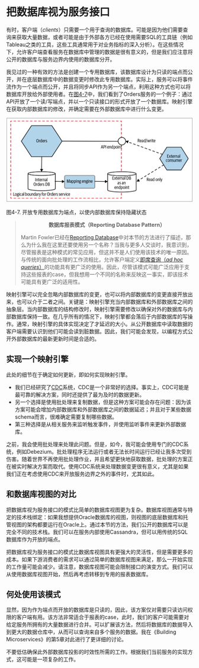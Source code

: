 # 把数据库视为服务接口
有时，客户端（*clients*）只需要一个用于查询的数据库。可能是因为他们需要查询来获取大量数据，或者可能是由于外部各方已经在使用需要SQL的工具链（例如Tableau之类的工具，这些工具通常用于对业务指标的深入分析）。在这些情况下，允许客户端查看服务在数据库中管理的数据是很有意义的，但是我们应注意将公开的数据库与服务边界内使用的数据库分开。

我见过的一种有效的方法是创建一个专用数据库，该数据库设计为只读的端点而公开，并在底层数据库中的数据变更时修改此专用数据库。实际上，服务可以将事件流作为一个端点而公开，并且将同步API作为另一个端点，利用这种方式也可以将数据库开放给外部使用者。在[图4-7](#f47)中，我们看到了Orders服务的一个例子：通过API开放了一个读/写端点，并以一个只读接口的形式开放了一个数据库。映射引擎在获取内部数据库的修改，并确定需要在外部数据库中进行什么变更。

![](../images/4_7.png)

<span id='f47'>图4-7</span>. 开放专用数据库为端点，以使内部数据库保持隐藏状态

> **<div align=center>数据库报表模式（Reporting Database Pattern）</div>**
> 
> Martin Fowler已经在[Reporting Database](https://martinfowler.com/bliki/ReportingDatabase.html)中对本节的方法进行了描述，那么为什么我在这里还要使用另一个名称？当我与更多人交谈时，我意识到，尽管报表是这种模式的常见应用，但这并不是人们使用该技术的唯一原因。与传统的面向批处理的工作流相比，允许客户端定义[即席查询（*ad hoc queries*）](Monitoring_and_Troubleshooting.md#adhoc)的功能具有更广泛的使用。因此，尽管该模式可能广泛应用于支持这些报表的case，但我想用一个不同的名称来反映这一事实，即该技术可能具有更广泛的适用性。

映射引擎可以完全忽略内部数据库的变更，也可以将内部数据库的变更直接开放出来，也可以介于二者之间。关键是：映射引擎充当内部数据库和外部数据库之间的抽象层。当内部数据库的结构修改时，映射引擎需要修改以确保对外的数据库与内部数据库保持一致。在几乎所有的情况下，映射引擎都会落后于内部数据库的写操作。通常，映射引擎的具体实现决定了才延迟的大小。从公开数据库中读取数据的客户端需要认识到他们可能会读到脏数据。因此，我们可能会发现，以编程方式公开外部数据库的最新更新时间是合适的。

## 实现一个映射引擎
此处的细节在于确定如何更新，即如何实现映射引擎。

* 我们已经研究了[CDC](Pattern_Change_Data_Capture.md)系统，CDC是一个非常好的选择。事实上，CDC可能是最可靠的解决方案，同时还提供了最为及时的数据更新。
* 另一个选择是使用批处理来复制数据，但是这种方案可能会存在问题：因为该方案可能会增加内部数据库和外部数据库之间的数据延迟；并且对于某些数据schema而言，很难确定需要复制哪些数据。
* 第三种选择是从相关服务来监听触发事件，并使用监听事件来更新外部数据库。

之前，我会使用批处理来处理此问题。但是，如今，我可能会使用专门的CDC系统，例如Debezium。批处理程序无法运行或者无法长时间运行已经让我多次受到伤害。随着世界不再使用批处理作业，并且希望更快地获取数据，批处理的方案正在被实时解决方案而取代。使用CDC系统来处理数据变更很有意义，尤其是如果我们正在考虑使用CDC来开放服务边界之外的事件时，尤其如此。

## 和数据库视图的对比
把数据库视为服务接口的模式比简单的数据库视图更为复杂。数据库视图通常与特定的技术栈绑定：如果我想提供Oracle数据库的视图，则视图的底层数据库和托管视图的架构都要运行在Oracle上。通过本节的方法，我们公开的数据库可以是完全不同的技术栈。我们可以在服务内部使用Cassandra，但可以用传统的SQL数据库作为开放的端点。

把数据库视为服务接口的模式比数据库视图具有更强大的灵活性，但是需要更多的成本。如果下游消费者的需求可以通过简单的数据库视图来满足，那么一开始实现的工作量可能会减少。请注意，数据库视图可能会限制接口的演变方式。我们可以从使用数据库视图开始，然后再考虑转移到专用的报表数据库。

## 何处使用该模式
显然，因为作为端点而开放的数据库是只读的，因此，该方案仅对需要只读访问权限的客户端有用。该方法非常适合于报表的case，此时，我们的客户可能需要对给定服务所拥有的大量数据进行合并。可以扩展该方法，然后将数据库的数据导入到更大的数据仓库中，从而可以查询来自多个服务的数据。我在《Building Microservices》的第5章对此进行了更详细的讨论。

不要低估确保此外部数据库投影的时效性所需的工作。根据我们当前服务的实现方式，这可能是一项复杂的工作。